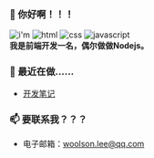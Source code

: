 <!--
**woolson/woolson** is a ✨ _special_ ✨ repository because its `README.md` (this file) appears on your GitHub profile.

Here are some ideas to get you started:

- 🔭 I’m currently working on ...
- 🌱 I’m currently learning ...
- 👯 I’m looking to collaborate on ...
- 🤔 I’m looking for help with ...
- 💬 Ask me about ...
- 📫 How to reach me: ...
- 😄 Pronouns: ...
- ⚡ Fun fact: ...
-->

### 👋 你好啊！！！

![i'm](https://woolson.github.io/npmer-badge/badge/lcri-none-none-%20%20%20%20I'm-ffffff-555555-%E7%A8%8B%E5%BA%8F%E5%91%98-ffffff-46bc99-r-f-f.svg)
![html](https://woolson.github.io/npmer-badge/badge/ilcr-none-none--ffffff-e54d28-HTML-ffffff-555555-r-f-f.svg)
![css](https://woolson.github.io/npmer-badge/badge/ilcr-none-none--ffffff-3694cd-CSS-ffffff-555555-r-f-f.svg)
![javascript](https://woolson.github.io/npmer-badge/badge/ilcr-none-none--ffffff-e0bc19-JavaScript-ffffff-555555-r-f-f.svg)<br/>
**我是前端开发一名，偶尔做做Nodejs。**

### 🧲 最近在做……

- [开发笔记](https://github.com/woolson/woolson.github.io/issues)

### 📫 要联系我？？？

- 电子邮箱：[woolson.lee@qq.com](mailto:woolson.lee@qq.com)

